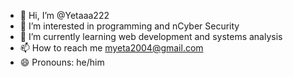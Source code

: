 - 👋 Hi, I’m @Yetaaa222
- 👀 I’m interested in programming and nCyber Security
- 🌱 I’m currently learning web development and systems analysis
- 📫 How to reach me myeta2004@gmail.com
- 😄 Pronouns: he/him

<!---
Yetaaa222/Yetaaa222 is a ✨ special ✨ repository because its `README.md` (this file) appears on your GitHub profile.
You can click the Preview link to take a look at your changes.
--->

